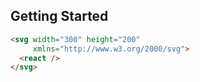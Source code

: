 ## Getting Started
```HTML
<svg width="300" height="200"
     xmlns="http://www.w3.org/2000/svg">
  <react />
</svg>
```
